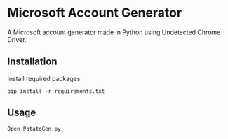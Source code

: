 # Microsoft Account Generator

A Microsoft account generator made in Python using Undetected Chrome Driver.

## Installation
Install required packages:

`pip install -r requirements.txt`

## Usage

`Open PotatoGen.py`
